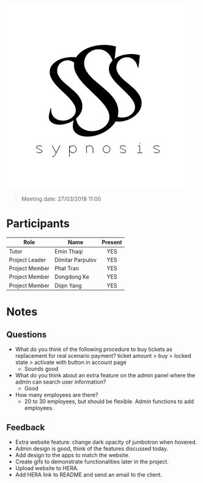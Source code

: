 ![alt text](img/sypnosisLOGO.png)

>Meeting date: 27/03/2018 11:00

Participants
============
| Role | Name | Present |
| ---- | ---- | :-----: |
| Tutor | Emin Thaqi | YES |
| Project Leader | Dimitar Parpulov | YES |
| Project Member | Phat Tran | YES |
| Project Member | Dongdong Ke | YES |
| Project Member | Diqin Yang | YES |

Notes
=====
Questions
---------
- What do you think of the following procedure to buy tickets as replacement for real scenario payment?
ticket amount > buy > locked state > activate with button in account page
	- Sounds good
- What do you think about an extra feature on the admin panel where the admin can search user information?
	- Good
- How many employees are there?
	- 20 to 30 employees, but should be flexible. Admin functions to add employees.

Feedback
--------
- Extra website feature: change dark opacity of jumbotron when hovered.
- Admin design is good, think of the features discussed today.
- Add design to the apps to match the website.
- Create gifs to demonstrate functionalities later in the project.
- Upload website to HERA.
- Add HERA link to README and send an email to the client.